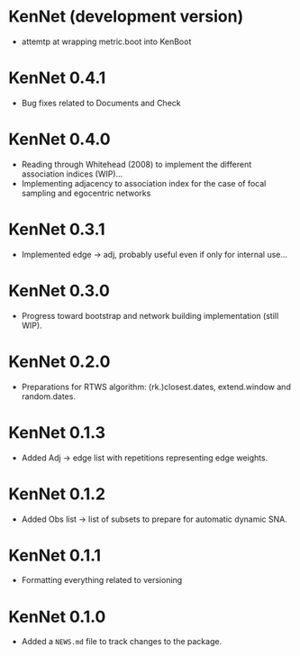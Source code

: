 # KenNet (development version)
* attemtp at wrapping metric.boot into KenBoot

# KenNet 0.4.1
* Bug fixes related to Documents and Check

# KenNet 0.4.0
* Reading through Whitehead (2008) to implement the different association indices (WIP)...
* Implementing adjacency to association index for the case of focal sampling and egocentric networks

# KenNet 0.3.1
* Implemented edge -> adj, probably useful even if only for internal use...

# KenNet 0.3.0
* Progress toward bootstrap and network building implementation (still WIP).

# KenNet 0.2.0
* Preparations for RTWS algorithm: (rk.)closest.dates, extend.window and random.dates.

# KenNet 0.1.3
* Added Adj -> edge list with repetitions representing edge weights.

# KenNet 0.1.2
* Added Obs list -> list of subsets to prepare for automatic dynamic SNA.

# KenNet 0.1.1
* Formatting everything related to versioning


# KenNet 0.1.0

* Added a `NEWS.md` file to track changes to the package.

